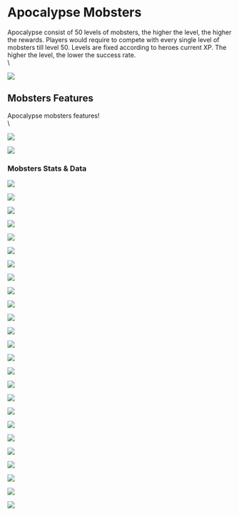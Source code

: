 # Apocalypse Mobsters

Apocalypse consist of 50 levels of mobsters, the higher the level, the higher the rewards. Players would require to compete with every single level of mobsters till level 50. Levels are fixed according to heroes current XP. The higher the level, the lower the success rate.\
\


![](<../.gitbook/assets/image (24).png>)

## Mobsters Features

Apocalypse mobsters features!\
\


![](<../.gitbook/assets/image (147).png>)

![](<../.gitbook/assets/image (84).png>)

### Mobsters Stats & Data

![](<../.gitbook/assets/image (59).png>)

![](<../.gitbook/assets/image (22).png>)

![](<../.gitbook/assets/image (117).png>)

![](<../.gitbook/assets/image (163).png>)

![](<../.gitbook/assets/image (10).png>)

![](<../.gitbook/assets/image (36).png>)

![](<../.gitbook/assets/image (54).png>)

![](<../.gitbook/assets/image (52).png>)

![](<../.gitbook/assets/image (70).png>)

![](<../.gitbook/assets/image (142).png>)

![](<../.gitbook/assets/image (114).png>)

![](<../.gitbook/assets/image (145).png>)

![](<../.gitbook/assets/image (106).png>)

![](<../.gitbook/assets/image (68).png>)

![](<../.gitbook/assets/image (53).png>)

![](<../.gitbook/assets/image (105).png>)

![](<../.gitbook/assets/image (40).png>)

![](<../.gitbook/assets/image (116).png>)

![](<../.gitbook/assets/image (100).png>)

![](../.gitbook/assets/image.png)

![](<../.gitbook/assets/image (90).png>)

![](<../.gitbook/assets/image (110).png>)

![](<../.gitbook/assets/image (154).png>)

![](<../.gitbook/assets/image (42).png>)

![](<../.gitbook/assets/image (107).png>)
